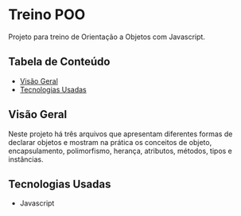 # Treino POO

Projeto para treino de Orientação a Objetos com Javascript.

## Tabela de Conteúdo

- [Visão Geral](#vis%C3%A3o-geral)
- [Tecnologias Usadas](#tecnologias-usadas)

## Visão Geral

Neste projeto há três arquivos que apresentam diferentes formas de declarar objetos e mostram na prática os conceitos de objeto, encapsulamento, polimorfismo, herança, atributos, métodos, tipos e instâncias.

## Tecnologias Usadas

- Javascript
